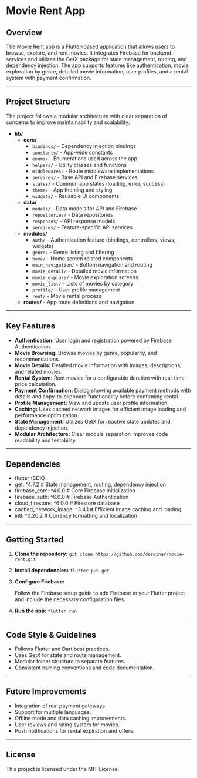 # Movie Rent App

## Overview

The Movie Rent app is a Flutter-based application that allows users to browse, explore, and rent movies. It integrates Firebase for backend services and utilizes the GetX package for state management, routing, and dependency injection. The app supports features like authentication, movie exploration by genre, detailed movie information, user profiles, and a rental system with payment confirmation.

---

## Project Structure

The project follows a modular architecture with clear separation of concerns to improve maintainability and scalability:

- **lib/**
  - **core/**
    - `bindings/` - Dependency injection bindings
    - `constants/` - App-wide constants
    - `enums/` - Enumerations used across the app
    - `helpers/` - Utility classes and functions
    - `middlewares/` - Route middleware implementations
    - `services/` - Base API and Firebase services
    - `states/` - Common app states (loading, error, success)
    - `theme/` - App theming and styling
    - `widgets/` - Reusable UI components
  - **data/**
    - `models/` - Data models for API and Firebase
    - `repositories/` - Data repositories
    - `responses/` - API response models
    - `services/` - Feature-specific API services
  - **modules/**
    - `auth/` - Authentication feature (bindings, controllers, views, widgets)
    - `genre/` - Genre listing and filtering
    - `home/` - Home screen related components
    - `main_navigation/` - Bottom navigation and routing
    - `movie_detail/` - Detailed movie information
    - `movie_explore/` - Movie exploration screens
    - `movie_list/` - Lists of movies by category
    - `profile/` - User profile management
    - `rent/` - Movie rental process
  - **routes/** - App route definitions and navigation

---

## Key Features

- **Authentication:** User login and registration powered by Firebase Authentication.
- **Movie Browsing:** Browse movies by genre, popularity, and recommendations.
- **Movie Details:** Detailed movie information with images, descriptions, and related movies.
- **Rental System:** Rent movies for a configurable duration with real-time price calculation.
- **Payment Confirmation:** Dialog showing available payment methods with details and copy-to-clipboard functionality before confirming rental.
- **Profile Management:** View and update user profile information.
- **Caching:** Uses cached network images for efficient image loading and performance optimization.
- **State Management:** Utilizes GetX for reactive state updates and dependency injection.
- **Modular Architecture:** Clear module separation improves code readability and testability.

---

## Dependencies

- flutter (SDK)
- get: ^4.7.2               # State management, routing, dependency injection
- firebase_core: ^4.0.0     # Core Firebase initialization
- firebase_auth: ^6.0.0     # Firebase Authentication
- cloud_firestore: ^6.0.0   # Firestore database
- cached_network_image: ^3.4.1  # Efficient image caching and loading
- intl: ^0.20.2             # Currency formatting and localization

---

## Getting Started

1. **Clone the repository:**
`git clone https://github.com/deswinar/movie-rent.git`


2. **Install dependencies:**
`flutter pub get`


3. **Configure Firebase:**

    Follow the Firebase setup guide to add Firebase to your Flutter project and include the necessary configuration files.

4. **Run the app:**
`flutter run`


---

## Code Style & Guidelines

- Follows Flutter and Dart best practices.
- Uses GetX for state and route management.
- Modular folder structure to separate features.
- Consistent naming conventions and code documentation.

---

## Future Improvements

- Integration of real payment gateways.
- Support for multiple languages.
- Offline mode and data caching improvements.
- User reviews and rating system for movies.
- Push notifications for rental expiration and offers.

---

## License

This project is licensed under the MIT License.


